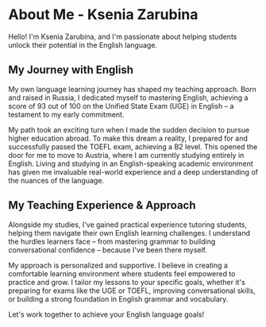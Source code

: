 # About Me - Ksenia Zarubina

Hello! I'm Ksenia Zarubina, and I'm passionate about helping students unlock their potential in the English language.

## My Journey with English

My own language learning journey has shaped my teaching approach. Born and raised in Russia, I dedicated myself to mastering English, achieving a score of 93 out of 100 on the Unified State Exam (UGE) in English – a testament to my early commitment.

My path took an exciting turn when I made the sudden decision to pursue higher education abroad. To make this dream a reality, I prepared for and successfully passed the TOEFL exam, achieving a B2 level. This opened the door for me to move to Austria, where I am currently studying entirely in English. Living and studying in an English-speaking academic environment has given me invaluable real-world experience and a deep understanding of the nuances of the language.

## My Teaching Experience & Approach

Alongside my studies, I've gained practical experience tutoring students, helping them navigate their own English learning challenges. I understand the hurdles learners face – from mastering grammar to building conversational confidence – because I've been there myself.

My approach is personalized and supportive. I believe in creating a comfortable learning environment where students feel empowered to practice and grow. I tailor my lessons to your specific goals, whether it's preparing for exams like the UGE or TOEFL, improving conversational skills, or building a strong foundation in English grammar and vocabulary.

Let's work together to achieve your English language goals!